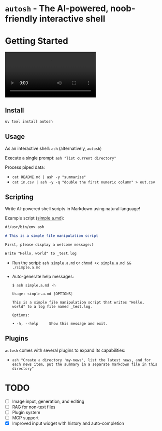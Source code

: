 # `autosh` - The AI-powered, noob-friendly interactive shell

# Getting Started

<video controls autoplay>
  <source src="recording.mov" type="video/mp4">
</video>

## Install

```bash
uv tool install autosh
```

## Usage

As an interactive shell: `ash` (alternatively, `autosh`)

Execute a single prompt: `ash "list current directory"`

Process piped data:
* `cat README.md | ash -y "summarize"`
* `cat in.csv | ash -y -q "double the first numeric column" > out.csv`

## Scripting

Write AI-powered shell scripts in Markdown using natural language!

Example script ([simple.a.md](examples/simple.a.md)):

```markdown
#!/usr/bin/env ash

# This is a simple file manipulation script

First, please display a welcome message:)

Write "Hello, world" to _test.log
```

* Run the script: `ash simple.a.md` or `chmod +x simple.a.md && ./simple.a.md`
* Auto-generate help messages:

    ```console
    $ ash simple.a.md -h

    Usage: simple.a.md [OPTIONS]

    This is a simple file manipulation script that writes "Hello, world" to a log file named _test.log.

    Options:

    • -h, --help     Show this message and exit.
    ```

## Plugins

`autosh` comes with several plugins to expand its capabilities:

* `ash "Create a directory 'my-news', list the latest news, and for each news item, put the summary in a separate markdown file in this directory"`

# TODO

- [ ] Image input, generation, and editing
- [ ] RAG for non-text files
- [ ] Plugin system
- [ ] MCP support
- [x] Improved input widget with history and auto-completion
